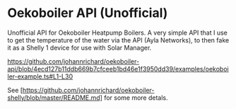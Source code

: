 # Oekoboiler API (Unofficial)

Unofficial API for Oekoboiler Heatpump Boilers. A very simple API that I use to get the temperature of the water via the API (Ayla Networks), to then fake it as a Shelly 1 device for use with Solar Manager.

https://github.com/johannrichard/oekoboiler-api/blob/4ecd127b11ddb669b7cfceeb1bd46e1f3950dd39/examples/oekoboiler-example.ts#L1-L30

See [https://github.com/johannrichard/oekoboiler-shelly/blob/master/README.md] for some more detals.
